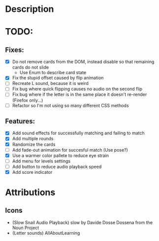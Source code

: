 # Description

# TODO:
## Fixes:
- [x] Do not remove cards from the DOM, instead disable so that remaining cards do not slide
   - Use Enum to describe card state
- [x] Fix the stupid offset caused by flip animation
- [ ] Recreate L sound, because it is weird
- [ ] Fix bug where quick flipping causes no audio on the second flip
- [ ] Fix bug where if the letter is in the same place it doesn't re-render (Firefox only...)
- [ ] Refactor so I'm not using so many different CSS methods
## Features:
- [x] Add sound effects for successfully matching and failing to match 
- [x] Add multiple rounds
- [x] Randomize the cards
- [ ] Add fade-out animation for succesful match (Use pose?)
- [x] Use a warmer color pallete to reduce eye strain
- [ ] Add menu for levels settings
- [ ] Add button to reduce audio playback speed
- [x] Add score indicator
# Attributions
## Icons
- (Slow Snail Audio Playback) slow by Davide Dosse Dossena from the Noun Project
- (Letter sounds) AllAboutLearning
